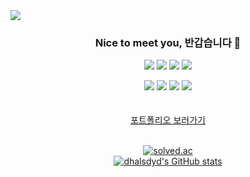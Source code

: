 

<img src="https://capsule-render.vercel.app/api?type=waving&color=auto&height=200&section=header&text=WELCOME&fontSize=50&animation=fadeIn&fontAlignY=34">

<div align="center">
  <h3>Nice to meet you, 반갑습니다 👋</h3>
  
  
<img src="https://img.shields.io/badge/Python-3766AB?style=flat-square&logo=Python&logoColor=white"/></a>
<img src="https://img.shields.io/badge/C-A8B9CC?style=flat-square&logo=C&logoColor=white"/></a>
<img src="https://img.shields.io/badge/Flutter-33EEFF?style=flat-square&logo=flutter&logoColor=white"/></a>
<img src="https://img.shields.io/badge/Kotlin-B7410E?style=flat-square&logo=kotlin&logoColor=white"/></a>

<img src="https://img.shields.io/badge/Firebase-FFA611?style=flat-square&logo=firebase&logoColor=white"/></a>
<img src="https://img.shields.io/badge/JS-ffb13b?style=flat-square&logo=javascript&logoColor=white"/></a>
<img src="https://img.shields.io/badge/Figma-AF33FF?style=flat-square&logo=figma&logoColor=white"/></a>
<img src="https://img.shields.io/badge/Postman-EF5B25?style=flat-square&logo=postman&logoColor=white"/></a>
<br/><br/>  
<a href="https://swift-lotus-28d.notion.site/b443e25b3832424b8e7f0360f9150ad5">포트폴리오 보러가기</a>
<br/><br/>  

[<img src="http://mazassumnida.wtf/api/generate_badge?boj=dhalsdyd2" alt="solved.ac">](https://solved.ac/profile/dhalsdyd2) <br/>
[![dhalsdyd's GitHub stats](https://github-readme-stats.vercel.app/api?username=dhalsdyd)](https://github.com/anuraghazra/github-readme-stats)
</div> 





